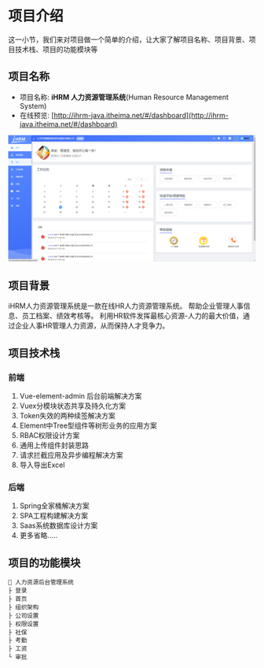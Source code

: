 # 项目介绍

这一小节，我们来对项目做一个简单的介绍，让大家了解项目名称、项目背景、项目技术栈、项目的功能模块等

## 项目名称

* 项目名称: **iHRM 人力资源管理系统**(Human Resource Management System)
* 在线预览: [http://ihrm-java.itheima.net/#/dashboard](http://ihrm-java.itheima.net/#/dashboard)

![202206211637](./images/202206211637.png)

## 项目背景

iHRM人力资源管理系统是一款在线HR人力资源管理系统。
帮助企业管理人事信息、员工档案、绩效考核等。
利用HR软件发挥最核心资源-人力的最大价值，通过企业人事HR管理人力资源，从而保持人才竞争力。

## 项目技术栈

### 前端

1. Vue-element-admin 后台前端解决方案
2. Vuex分模块状态共享及持久化方案
3. Token失效的两种续签解决方案
4. Element中Tree型组件等树形业务的应用方案
5. RBAC权限设计方案
6. 通用上传组件封装思路
7. 请求拦截应用及异步编程解决方案
8. 导入导出Excel

### 后端

1. Spring全家桶解决方案
2. SPA工程构建解决方案
3. Saas系统数据库设计方案
4. 更多省略.....

## 项目的功能模块

```bash
📂 人力资源后台管理系统
├ 登录
├ 首页
├ 组织架构
├ 公司设置
├ 权限设置
├ 社保
├ 考勤
├ 工资
└ 审批
```
